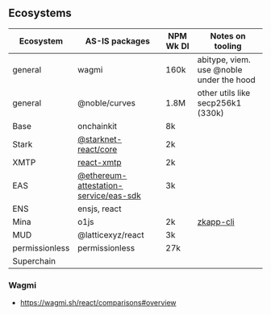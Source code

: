 ## Ecosystems


| Ecosystem      | AS-IS packages                                                                                                                                                  | NPM Wk Dl | Notes on tooling                                                                |
| -------------- | --------------------------------------------------------------------------------------------------------------------------------------------------------------- | --------- | ------------------------------------------------------------------------------- |
| general        | wagmi                                                                                                                                                           | 160k      | abitype, viem. use @noble under the hood                                        |
| general        | @noble/curves                                                                                                                                                   | 1.8M      | other utils like secp256k1  (330k)                                              |
| Base           | onchainkit                                                                                                                                                      | 8k        |                                                                                 |
| Stark          | [@starknet-react/core](https://www.npmjs.com/package/@starknet-react/core)                                                                                      | 2k        |                                                                                 |
| XMTP           | [react-xmtp](https://www.google.com/search?q=xmtp-react&oq=xmtp-react&gs_lcrp=EgZjaHJvbWUyBggAEEUYOTIGCAEQLhhA0gEIMTY5N2owajGoAgCwAgA&sourceid=chrome&ie=UTF-8) | 2k        |                                                                                 |
| EAS            | [@ethereum-attestation-service/eas-sdk](@ethereum-attestation-service/eas-sdk)                                                                                  | 3k        |                                                                                 |
| ENS            | ensjs, react                                                                                                                                                    |           |                                                                                 |
| Mina           | o1js                                                                                                                                                            | 2k        | [zkapp-cli](https://docs.minaprotocol.com/zkapps/tutorials/zkapp-ui-with-react) |
| MUD            | @latticexyz/react                                                                                                                                               | 3k        |                                                                                 |
| permissionless | permissionless                                                                                                                                                  | 27k       |                                                                                 |
| Superchain     |                                                                                                                                                                 |           |                                                                                 |


### Wagmi
- https://wagmi.sh/react/comparisons#overview